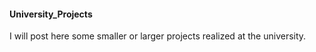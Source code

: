 #### University_Projects
I will post here some smaller or larger projects realized at the university.
